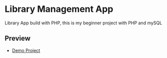 # Library Management App
Library App build with PHP, this is my beginner project with PHP and mySQL
## Preview
* [Demo Project](https://drive.google.com/file/d/10EmfBDJVOhSUJdXuHZEcHnt_BX3VavAf/view?usp=drive_link)
